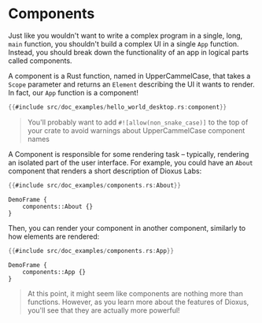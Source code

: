 # Components

Just like you wouldn't want to write a complex program in a single, long, `main` function, you shouldn't build a complex UI in a single `App` function. Instead, you should break down the functionality of an app in logical parts called components.

A component is a Rust function, named in UpperCammelCase, that takes a `Scope` parameter and returns an `Element` describing the UI it wants to render. In fact, our `App` function is a component!

```rust
{{#include src/doc_examples/hello_world_desktop.rs:component}}
```

> You'll probably want to add `#![allow(non_snake_case)]` to the top of your crate to avoid warnings about UpperCammelCase component names

A Component is responsible for some rendering task – typically, rendering an isolated part of the user interface. For example, you could have an `About` component that renders a short description of Dioxus Labs:

```rust
{{#include src/doc_examples/components.rs:About}}
```
```inject-dioxus
DemoFrame {
	components::About {}
}
```

Then, you can render your component in another component, similarly to how elements are rendered:

```rust
{{#include src/doc_examples/components.rs:App}}
```
```inject-dioxus
DemoFrame {
	components::App {}
}
```

> At this point, it might seem like components are nothing more than functions. However, as you learn more about the features of Dioxus, you'll see that they are actually more powerful!
